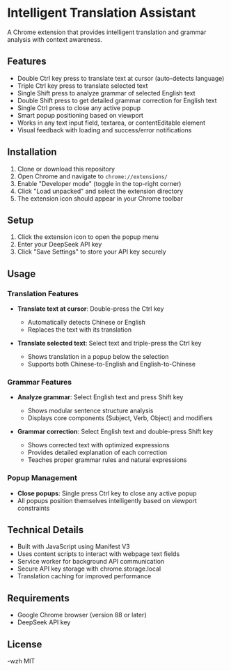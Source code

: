 # Intelligent Translation Assistant

A Chrome extension that provides intelligent translation and grammar analysis with context awareness.

## Features

- Double Ctrl key press to translate text at cursor (auto-detects language)
- Triple Ctrl key press to translate selected text
- Single Shift press to analyze grammar of selected English text
- Double Shift press to get detailed grammar correction for English text
- Single Ctrl press to close any active popup
- Smart popup positioning based on viewport
- Works in any text input field, textarea, or contentEditable element
- Visual feedback with loading and success/error notifications

## Installation

1. Clone or download this repository
2. Open Chrome and navigate to `chrome://extensions/`
3. Enable "Developer mode" (toggle in the top-right corner)
4. Click "Load unpacked" and select the extension directory
5. The extension icon should appear in your Chrome toolbar

## Setup

1. Click the extension icon to open the popup menu
2. Enter your DeepSeek API key
3. Click "Save Settings" to store your API key securely

## Usage

### Translation Features

- **Translate text at cursor**: Double-press the Ctrl key
  - Automatically detects Chinese or English
  - Replaces the text with its translation

- **Translate selected text**: Select text and triple-press the Ctrl key
  - Shows translation in a popup below the selection
  - Supports both Chinese-to-English and English-to-Chinese

### Grammar Features

- **Analyze grammar**: Select English text and press Shift key
  - Shows modular sentence structure analysis
  - Displays core components (Subject, Verb, Object) and modifiers

- **Grammar correction**: Select English text and double-press Shift key
  - Shows corrected text with optimized expressions
  - Provides detailed explanation of each correction
  - Teaches proper grammar rules and natural expressions

### Popup Management

- **Close popups**: Single press Ctrl key to close any active popup
- All popups position themselves intelligently based on viewport constraints

## Technical Details

- Built with JavaScript using Manifest V3
- Uses content scripts to interact with webpage text fields
- Service worker for background API communication
- Secure API key storage with chrome.storage.local
- Translation caching for improved performance

## Requirements

- Google Chrome browser (version 88 or later)
- DeepSeek API key

## License
-wzh
MIT 
